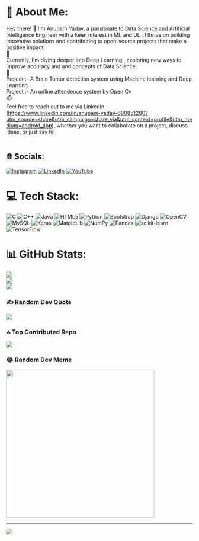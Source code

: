 # 💫 About Me:
Hey there! 👋 I'm Anupam Yadav, a passionate to Data Science and Artificial Intelligence Engineer  with a keen interest in ML and DL  . I thrive on building innovative solutions and contributing to open-source projects that make a positive impact.<br>🌱 <br>Currently, I'm diving deeper into Deep Learning , exploring new ways to improve accuracy and and concepts of Data Science.<br>💼<br>Project :- A Brain Tumor detection system using Machine learning and Deep Learning .<br>Project :- An online attendence system by Open Cv<br>📫 <br>Feel free to reach out to me via LinkedIn (https://www.linkedin.com/in/anupam-yadav-680851280?utm_source=share&utm_campaign=share_via&utm_content=profile&utm_medium=android_app), whether you want to collaborate on a project, discuss ideas, or just say hi!<br><br>


## 🌐 Socials:
[![Instagram](https://img.shields.io/badge/Instagram-%23E4405F.svg?logo=Instagram&logoColor=white)](https://instagram.com/btw.its_anupam) [![LinkedIn](https://img.shields.io/badge/LinkedIn-%230077B5.svg?logo=linkedin&logoColor=white)](https://linkedin.com/in/anupam-yadav-680851280) [![YouTube](https://img.shields.io/badge/YouTube-%23FF0000.svg?logo=YouTube&logoColor=white)](https://youtube.com/@Nightfighter7428) 

# 💻 Tech Stack:
![C](https://img.shields.io/badge/c-%2300599C.svg?style=for-the-badge&logo=c&logoColor=white) ![C++](https://img.shields.io/badge/c++-%2300599C.svg?style=for-the-badge&logo=c%2B%2B&logoColor=white) ![Java](https://img.shields.io/badge/java-%23ED8B00.svg?style=for-the-badge&logo=openjdk&logoColor=white) ![HTML5](https://img.shields.io/badge/html5-%23E34F26.svg?style=for-the-badge&logo=html5&logoColor=white) ![Python](https://img.shields.io/badge/python-3670A0?style=for-the-badge&logo=python&logoColor=ffdd54) ![Bootstrap](https://img.shields.io/badge/bootstrap-%238511FA.svg?style=for-the-badge&logo=bootstrap&logoColor=white) ![Django](https://img.shields.io/badge/django-%23092E20.svg?style=for-the-badge&logo=django&logoColor=white) ![OpenCV](https://img.shields.io/badge/opencv-%23white.svg?style=for-the-badge&logo=opencv&logoColor=white) ![MySQL](https://img.shields.io/badge/mysql-%2300000f.svg?style=for-the-badge&logo=mysql&logoColor=white) ![Keras](https://img.shields.io/badge/Keras-%23D00000.svg?style=for-the-badge&logo=Keras&logoColor=white) ![Matplotlib](https://img.shields.io/badge/Matplotlib-%23ffffff.svg?style=for-the-badge&logo=Matplotlib&logoColor=black) ![NumPy](https://img.shields.io/badge/numpy-%23013243.svg?style=for-the-badge&logo=numpy&logoColor=white) ![Pandas](https://img.shields.io/badge/pandas-%23150458.svg?style=for-the-badge&logo=pandas&logoColor=white) ![scikit-learn](https://img.shields.io/badge/scikit--learn-%23F7931E.svg?style=for-the-badge&logo=scikit-learn&logoColor=white) ![TensorFlow](https://img.shields.io/badge/TensorFlow-%23FF6F00.svg?style=for-the-badge&logo=TensorFlow&logoColor=white)
# 📊 GitHub Stats:
![](https://github-readme-stats.vercel.app/api?username=Anupamyadav7428&theme=algolia&hide_border=false&include_all_commits=false&count_private=true)<br/>
![](https://github-readme-streak-stats.herokuapp.com/?user=Anupamyadav7428&theme=algolia&hide_border=false)<br/>
![](https://github-readme-stats.vercel.app/api/top-langs/?username=Anupamyadav7428&theme=algolia&hide_border=false&include_all_commits=false&count_private=true&layout=compact)

### ✍️ Random Dev Quote
![](https://quotes-github-readme.vercel.app/api?type=horizontal&theme=radical)

### 🔝 Top Contributed Repo
![](https://github-contributor-stats.vercel.app/api?username=Anupamyadav7428&limit=5&theme=dark&combine_all_yearly_contributions=true)

### 😂 Random Dev Meme
<img src='https://randommeme-five.vercel.app/' style="height: 400px;"/>

---
[![](https://visitcount.itsvg.in/api?id=Anupamyadav7428&icon=0&color=0)](https://visitcount.itsvg.in)

<!-- Proudly created with GPRM ( https://gprm.itsvg.in ) -->

